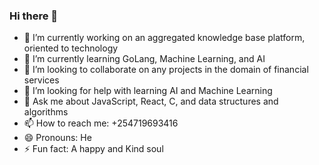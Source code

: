 ### Hi there 👋

<!--
**Mwithiga/Mwithiga** is a ✨ _special_ ✨ repository because its `README.md` (this file) appears on your GitHub profile.

Here are some ideas to get you started:
-->
- 🔭 I’m currently working on an aggregated knowledge base platform, oriented to technology
- 🌱 I’m currently learning GoLang, Machine Learning, and AI
- 👯 I’m looking to collaborate on any projects in the domain of financial services
- 🤔 I’m looking for help with learning AI and Machine Learning
- 💬 Ask me about JavaScript, React, C, and data structures and algorithms
- 📫 How to reach me: +254719693416 
- 😄 Pronouns: He
- ⚡ Fun fact: A happy and Kind soul

